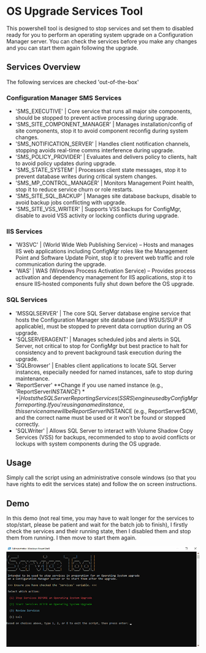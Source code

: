 # OS Upgrade Services Tool

This powershell tool is designed to stop services and set them to disabled ready for you to perform an operating system upgrade on a Configuration Manager server. You can check the services before you make any changes and you can start them again following the upgrade.

## Services Overview

The following services are checked 'out-of-the-box'

### Configuration Manager SMS Services

- 'SMS_EXECUTIVE' | Core service that runs all major site components, should be stopped to prevent active processing during upgrade.
- 'SMS_SITE_COMPONENT_MANAGER' | Manages installation/config of site components, stop it to avoid component reconfig during system changes.
- 'SMS_NOTIFICATION_SERVER' | Handles client notification channels, stopping avoids real-time comms interference during upgrade.
- 'SMS_POLICY_PROVIDER' | Evaluates and delivers policy to clients, halt to avoid policy updates during upgrade.
- 'SMS_STATE_SYSTEM' | Processes client state messages, stop it to prevent database writes during critical system changes.
- 'SMS_MP_CONTROL_MANAGER' | Monitors Management Point health, stop it to reduce service churn or role restarts.
- 'SMS_SITE_SQL_BACKUP' | Manages site database backups, disable to avoid backup jobs conflicting with upgrade.
- 'SMS_SITE_VSS_WRITER' | Supports VSS backups for ConfigMgr, disable to avoid VSS activity or locking conflicts during upgrade.

### IIS Services

- 'W3SVC' | (World Wide Web Publishing Service) – Hosts and manages IIS web applications including ConfigMgr roles like the Management Point and Software Update Point, stop it to prevent web traffic and role communication during the upgrade.
- 'WAS' | WAS (Windows Process Activation Service) – Provides process activation and dependency management for IIS applications, stop it to ensure IIS‑hosted components fully shut down before the OS upgrade.

### SQL Services

- 'MSSQLSERVER' | The core SQL Server database engine service that hosts the Configuration Manager site database (and WSUS/SUP if applicable), must be stopped to prevent data corruption during an OS upgrade.
- 'SQLSERVERAGENT' | Manages scheduled jobs and alerts in SQL Server, not critical to stop for ConfigMgr but best practice to halt for consistency and to prevent background task execution during the upgrade.
- 'SQLBrowser' | Enables client applications to locate SQL Server instances, especially needed for named instances, safe to stop during maintenance.
- 'ReportServer' **Change if you use named instance (e.g., 'ReportServer$INSTANCE')** | Hosts the SQL Server Reporting Services (SSRS) engine used by ConfigMgr for reporting. If you're using a named instance, this service name will be ReportServer$INSTANCE (e.g., ReportServer$CM), and the correct name must be used or it won’t be found or stopped correctly.
- 'SQLWriter' | Allows SQL Server to interact with Volume Shadow Copy Services (VSS) for backups, recommended to stop to avoid conflicts or lockups with system components during the OS upgrade.

## Usage

Simply call the script using an administrative console windows (so that you have rights to edit the services state) and follow the on screen instructions.

## Demo

In this demo (not real time, you may have to wait longer for the services to stop/start, please be patient and wait for the batch job to finish), I firstly check the services and their running state, then I disabled them and stop them from running. I then move to start them again.

![ServicesToolDemo](img/Invoke-ServicesTool.gif)
